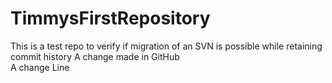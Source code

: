 # TimmysFirstRepository
This is a test repo to verify if migration of an SVN is possible while retaining commit history
A change made in GitHub
<br> A change Line
